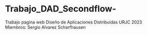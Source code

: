 # Trabajo_DAD_Secondflow-
Trabajo pagina web Diseño de Aplicaciones Distribuidas URJC 2023
Miembros:
Sergio Alvarez Scharfhausen
